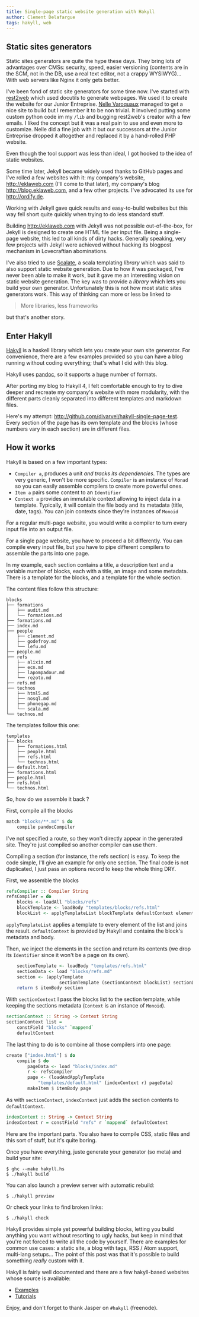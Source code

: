 ```yaml
---
title: Single-page static website generation with Hakyll
author: Clement Delafargue
tags: hakyll, web
---
```


## Static sites generators

Static sites generators are quite the hype these days. They bring lots of
advantages over CMSs: security, speed, easier versioning (contents are in the
SCM, not in the DB, use a real text editor, not a crappy WYSIWYG)… With web
servers like Nginx it only gets better.

I've been fond of static site generators for some time now. I've started
with [rest2web](http://www.voidspace.org.uk/python/rest2web/) which used
docutils to generate webpages. We used it to create the website for our Junior
Entreprise. [Nelle Varoquaux](https://github.com/NelleV) managed to get a nice
site to build but I remember it to be non trivial. It involved putting some
custom python code im my `/lib` and bugging rest2web's creator with a few
emails. I liked the concept but it was a real pain to use and even more to
customize. Nelle did a fine job with it but our successors at the Junior
Entreprise dropped it altogether and replaced it by a hand-rolled PHP website.

Even though the tool support was less than ideal, I got hooked to the idea of
static websites.

Some time later, Jekyll became widely used thanks to GitHub pages and I've
rolled a few websites with it: my company's website, <http://eklaweb.com>
(I'll come to that later), my company's blog <http://blog.eklaweb.com>, and a
few other projects. I've advocated its use for <http://ordify.de>.

Working with Jekyll gave quick results and easy-to-build websites but this way
fell short quite quickly when trying to do less standard stuff.

Building <http://eklaweb.com> with Jekyll was not possible out-of-the-box, for
Jekyll is designed to create one HTML file per input file. Being a
single-page website, this led to all kinds of dirty hacks. Generally
speaking, very few projects with Jekyll were achieved without hacking its
blogpost mechanism in Lovecraftian abominations.

I've also tried to use [Scalate](http://scalate.fusesource.org/), a scala
templating *library* which was said to also support static website generation.
Due to how it was packaged, I've never been able to make it work, but it gave
me an interesting vision on static website generation. The key was to
provide a *library* which lets you build your own generator. Unfortunately
this is not how most static sites generators work. This way of thinking can
more or less be linked to

>More libraries, less frameworks

but that's another story.

## Enter Hakyll

[Hakyll](http://jaspervdj.be/hakyll) is a haskell library which lets you
create your own site generator. For convenience, there are a few examples
provided so you can have a blog running without coding everything; that's what
I did with this blog.

Hakyll uses [pandoc](http://johnmacfarlane.net/pandoc/), so it supports a
[huge](http://johnmacfarlane.net/pandoc/diagram.png) number of formats.

After porting my blog to Hakyll 4, I felt comfortable enough to try to dive
deeper and recreate my company's website with more modularity, with the
different parts cleanly separated into different templates and markdown
files.

Here's my attempt: <http://github.com/divarvel/hakyll-single-page-test>. Every
section of the page has its own template and the blocks (whose numbers vary in
each section) are in different files.

## How it works

Hakyll is based on a few important types:

- `Compiler a`, produces a unit *and tracks its
  dependencies*. The types are very generic, I won't be more specific.
  `Compiler` is an instance of `Monad` so you can easily assemble
  compilers to create more powerful ones.
- `Item a` pairs some content to an `Identifier`
- `Context a` provides an immutable context allowing to inject data
  in a template. Typically, it will contain the file body and its metadata
  (title, date, tags). You can join contexts since they're instances of
  `Monoid`

For a regular multi-page website, you would write a compiler to turn every input
file into an output file.

For a single page website, you have to proceed a bit differently. You can
compile every input file, but you have to pipe different compilers to assemble
the parts into one page.

In my example, each section contains a title, a description text and a
variable number of blocks, each with a title, an image and some metadata.
There is a template for the blocks, and a template for the whole section.

The content files follow this structure:

    blocks
    ├── formations
    │   ├── audit.md
    │   └── formations.md
    ├── formations.md
    ├── index.md
    ├── people
    │   ├── clement.md
    │   ├── godefroy.md
    │   └── lefu.md
    ├── people.md
    ├── refs
    │   ├── alixio.md
    │   ├── ecn.md
    │   ├── lapompadour.md
    │   └── rezoto.md
    ├── refs.md
    ├── technos
    │   ├── html5.md
    │   ├── nosql.md
    │   ├── phonegap.md
    │   └── scala.md
    └── technos.md

The templates follow this one:

    templates
    ├── blocks
    │   ├── formations.html
    │   ├── people.html
    │   ├── refs.html
    │   └── technos.html
    ├── default.html
    ├── formations.html
    ├── people.html
    ├── refs.html
    └── technos.html

So, how do we assemble it back ?

First, compile all the blocks

```haskell
match "blocks/**.md" $ do
    compile pandocCompiler
```

I've not specified a route, so they won't directly appear in the generated
site. They're just compiled so another compiler can use them.

Compiling a section (for instance, the refs section) is easy.
To keep the code simple, I'll give an example for only one section. The
final code  is not duplicated, I just pass an options record to keep the
whole thing DRY.

First, we assemble the blocks

```haskell
refsCompiler :: Compiler String
refsCompiler = do
    blocks <- loadAll "blocks/refs"
    blockTemplate <- loadBody "templates/blocks/refs.html"
    blockList <- applyTemplateList blockTemplate defaultContext elements
```

`applyTemplateList` applies a template to every element of the list and joins
the result. `defaultContext` is provided by Hakyll and contains the block's
metadata and body.

Then, we inject the elements in the section and return its contents (we drop
its `Identifier` since it won't be a page on its own).

```haskell
    sectionTemplate <- loadBody "templates/refs.html"
    sectionData <- load "blocks/refs.md"
    section <- (applyTemplate
                    sectionTemplate (sectionContext blockList) sectionData)
    return $ itemBody section
```

With `sectionContext` I pass the blocks list to the section template, while
keeping the sections metadata (`Context` is an instance of `Monoid`).

```haskell
sectionContext :: String -> Context String
sectionContext list =
    constField "blocks" `mappend`
    defaultContext
```

The last thing to do is to combine all those compilers into one page:

```haskell
create ["index.html"] $ do
    compile $ do
        pageData <- load "blocks/index.md"
        r <- refsCompiler
        page <- (loadAndApplyTemplate
            "templates/default.html" (indexContext r) pageData)
        makeItem $ itemBody page
```

As with `sectionContext`, `indexContext` just adds the section contents to
`defaultContext`.

```haskell
indexContext :: String -> Context String
indexContext r = constField "refs" r `mappend` defaultContext
```

Here are the important parts. You also have to compile CSS, static files and
this sort of stuff, but it's quite boring.

Once you have everything, juste generate your generator (so meta) and build
your site:

    $ ghc --make hakyll.hs
    $ ./hakyll build

You can also launch a preview server with automatic rebuild:

    $ ./hakyll preview

Or check your links to find broken links:

    $ ./hakyll check

Hakyll provides simple yet powerful building blocks, letting you build
anything you want without resorting to ugly hacks, but keep in mind that
you're not forced to write all the code by yourself. There are examples for
common use cases: a static site, a blog with tags, RSS / Atom support,
multi-lang setups… The point of this post was that it's possible to build
something *really* custom with it.

Hakyll is fairly well documented and there are a few hakyll-based websites
whose source is available:

- [Examples](http://jaspervdj.be/hakyll/examples.html)
- [Tutorials](http://jaspervdj.be/hakyll/tutorials.html)

Enjoy, and don't forget to thank Jasper on `#hakyll` (freenode).
